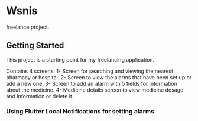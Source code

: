 # Wsnis

freelance project.

## Getting Started

This project is a starting point for my freelancing application.

Contains 4 screens:
1- Screen for searching and viewing the nearest pharmacy or hospital.
2- Screen to view the alarms that have been set up or add a new one.
3- Screen to add an alarm with 5 fields for information about the medicine.
4- Medicine details screen to view medicine dosage and information or delete it.


### Using Flutter Local Notifications for setting alarms.
